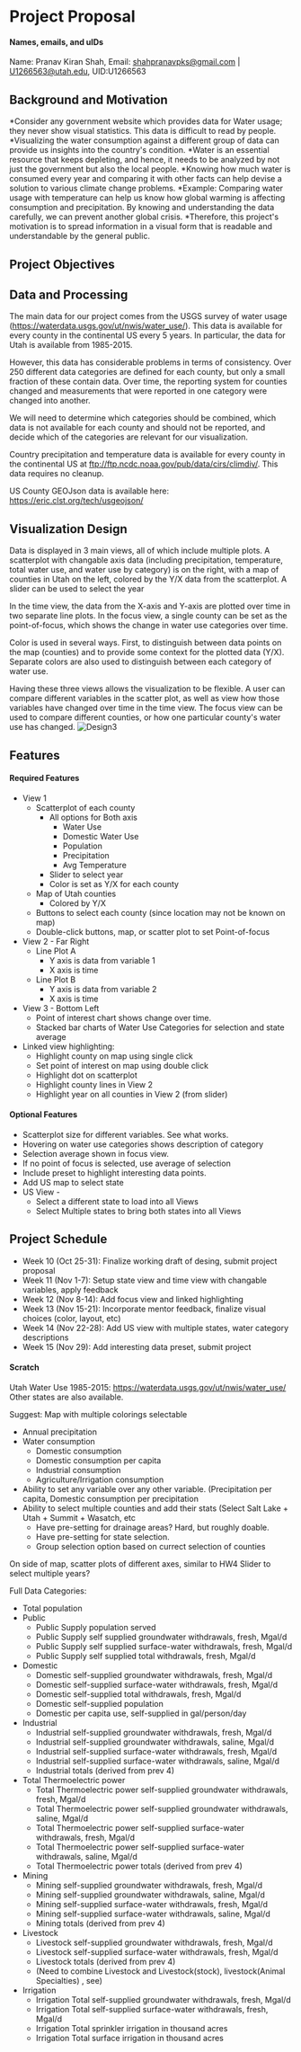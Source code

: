 # Project Proposal

#### Names, emails, and uIDs
Name: Pranav Kiran Shah, Email: shahpranavpks@gmail.com | U1266563@utah.edu, UID:U1266563

## Background and Motivation
 *Consider any government website which provides data for Water usage; they never show visual statistics. This data is difficult to read by people. 
 *Visualizing the water consumption against a different group of data can provide us insights into the country's condition.
 *Water is an essential resource that keeps depleting, and hence, it needs to be analyzed by not just the government but also the local people.
 *Knowing how much water is consumed every year and comparing it with other facts can help devise a solution to various climate change problems.
 *Example: Comparing water usage with temperature can help us know how global warming is affecting consumption and precipitation. By knowing and understanding the data carefully, we can prevent another global crisis.
 *Therefore, this project's motivation is to spread information in a visual form that is readable and understandable by the general public.


## Project Objectives

## Data and Processing
The main data for our project comes from the USGS survey of water usage (https://waterdata.usgs.gov/ut/nwis/water_use/). This data is available for every county in the continental US every 5 years. In particular, the data for Utah is available from 1985-2015.

However, this data has considerable problems in terms of consistency. Over 250 different data categories are defined for each county, but only a small fraction of these contain data. Over time, the reporting system for counties changed and measurements that were reported in one category were changed into another. 

We will need to determine which categories should be combined, which data is not available for each county and should not be reported, and decide which of the categories are relevant for our visualization.

Country precipitation and temperature data is available for every county in the continental US at ftp://ftp.ncdc.noaa.gov/pub/data/cirs/climdiv/. This data requires no cleanup.

US County GEOJson data is available here: https://eric.clst.org/tech/usgeojson/


## Visualization Design
Data is displayed in 3 main views, all of which include multiple plots. A scatterplot with changable axis data (including precipitation, temperature, total water use, and water use by category) is on the right, with a map of counties in Utah on the left, colored by the Y/X data from the scatterplot. A slider can be used to select the year

In the time view, the data from the X-axis and Y-axis are plotted over time in two separate line plots. In the focus view, a single county can be set as the point-of-focus, which shows the change in water use categories over time.

Color is used in several ways. First, to distinguish between data points on the map (counties) and to provide some context for the plotted data (Y/X). Separate colors are also used to distinguish between each category of water use.

Having these three views allows the visualization to be flexible. A user can compare different variables in the scatter plot, as well as view how those variables have changed over time in the time view. The focus view can be used to compare different counties, or how one particular county's water use has changed.
![Design3](Design3.png)


## Features
#### Required Features
* View 1
  * Scatterplot of each county
    * All options for Both axis
      * Water Use
      * Domestic Water Use
      * Population
      * Precipitation
      * Avg Temperature 
    * Slider to select year
    * Color is set as Y/X for each county 
  * Map of Utah counties
    * Colored by Y/X
  * Buttons to select each county (since location may not be known on map)
  * Double-click buttons, map, or scatter plot to set Point-of-focus
* View 2 - Far Right 
  * Line Plot A
    * Y axis is data from variable 1
    * X axis is time 
  * Line Plot B
    * Y axis is data from variable 2
    * X axis is time 
* View 3 - Bottom Left
  * Point of interest chart shows change over time.
  * Stacked bar charts of Water Use Categories for selection and state average
* Linked view highlighting:
  * Highlight county on map using single click
  * Set point of interest on map using double click
  * Highlight dot on scatterplot
  * Highlight county lines in View 2
  * Highlight year on all counties in View 2 (from slider)
#### Optional Features
* Scatterplot size for different variables. See what works.
* Hovering on water use categories shows description of category
* Selection average shown in focus view.
* If no point of focus is selected, use average of selection
* Include preset to highlight interesting data points.
* Add US map to select state
* US View - 
  * Select a different state to load into all Views
  * Select Multiple states to bring both states into all Views

## Project Schedule
* Week 10 (Oct 25-31): Finalize working draft of desing, submit project proposal
* Week 11 (Nov 1-7): Setup state view and time view with changable variables, apply feedback
* Week 12 (Nov 8-14): Add focus view and linked highlighting
* Week 13 (Nov 15-21): Incorporate mentor feedback, finalize visual choices (color, layout, etc)
* Week 14 (Nov 22-28): Add US view with multiple states, water category descriptions
* Week 15 (Nov 29): Add interesting data preset, submit project


#### Scratch
Utah Water Use 1985-2015: https://waterdata.usgs.gov/ut/nwis/water_use/ Other states are also available.

Suggest: Map with multiple colorings selectable
* Annual precipitation
* Water consumption
  * Domestic consumption
  * Domestic consumption per capita
  * Industrial consumption
  * Agriculture/Irrigation consumption
* Ability to set any variable over any other variable. (Precipitation per capita, Domestic consumption per precipitation
* Ability to select multiple counties and add their stats (Select Salt Lake + Utah + Summit + Wasatch, etc
  * Have pre-setting for drainage areas? Hard, but roughly doable.
  * Have pre-setting for state selection.
  * Group selection option based on currect selection of counties

On side of map, scatter plots of different axes, similar to HW4
Slider to select multiple years?

Full Data Categories:
 * Total population
 * Public
   * Public Supply population served
   * Public Supply self supplied groundwater withdrawals, fresh, Mgal/d
   * Public Supply self supplied surface-water withdrawals, fresh, Mgal/d
   * Public Supply self supplied total withdrawals, fresh, Mgal/d
 * Domestic
   * Domestic self-supplied groundwater withdrawals, fresh, Mgal/d
   * Domestic self-supplied surface-water withdrawals, fresh, Mgal/d
   * Domestic self-supplied total withdrawals, fresh, Mgal/d
   * Domestic self-supplied population
   * Domestic per capita use, self-supplied in gal/person/day
 * Industrial
   * Industrial self-supplied groundwater withdrawals, fresh, Mgal/d
   * Industrial self-supplied groundwater withdrawals, saline, Mgal/d
   * Industrial self-supplied surface-water withdrawals, fresh, Mgal/d
   * Industrial self-supplied surface-water withdrawals, saline, Mgal/d
   * Industrial totals (derived from prev 4)
 * Total Thermoelectric power
   * Total Thermoelectric power self-supplied groundwater withdrawals, fresh, Mgal/d
   * Total Thermoelectric power self-supplied groundwater withdrawals, saline, Mgal/d
   * Total Thermoelectric power self-supplied surface-water withdrawals, fresh, Mgal/d
   * Total Thermoelectric power self-supplied surface-water withdrawals, saline, Mgal/d
   * Total Thermoelectric power totals (derived from prev 4)
 * Mining 
   * Mining self-supplied groundwater withdrawals, fresh, Mgal/d
   * Mining self-supplied groundwater withdrawals, saline, Mgal/d
   * Mining self-supplied surface-water withdrawals, fresh, Mgal/d
   * Mining self-supplied surface-water withdrawals, saline, Mgal/d
   * Mining totals (derived from prev 4)
 * Livestock
   * Livestock self-supplied groundwater withdrawals, fresh, Mgal/d
   * Livestock self-supplied surface-water withdrawals, fresh, Mgal/d
   * Livestock totals (derived from prev 4)
   * (Need to combine Livestock and Livestock(stock), livestock(Animal Specialties) , see)
 * Irrigation
   * Irrigation Total self-supplied groundwater withdrawals, fresh, Mgal/d
   * Irrigation Total self-supplied surface-water withdrawals, fresh, Mgal/d
   * Irrigation Total sprinkler irrigation in thousand acres
   * Irrigation Total surface irrigation in thousand acres
